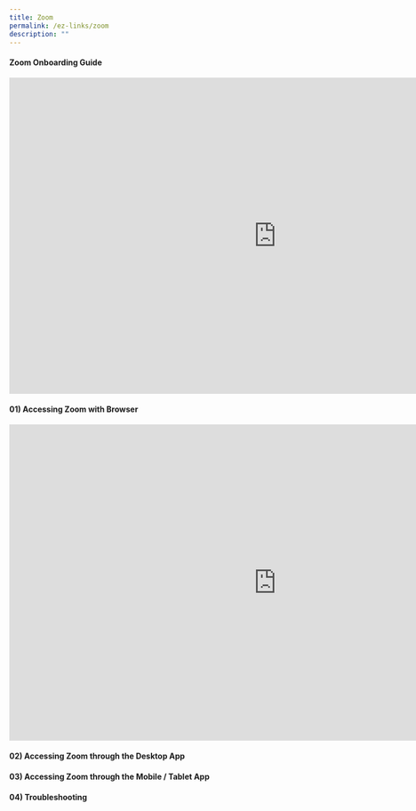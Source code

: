 ```yaml
---
title: Zoom
permalink: /ez-links/zoom
description: ""
---
```

#### Zoom Onboarding Guide

<iframe allowfullscreen="true" height="569" width="960" frameborder="0" src="https://docs.google.com/presentation/d/e/2PACX-1vRPRRILgfMRdU1c60q5DtSpVYZE_NfaBZNYFx64tDnQnipDxgkjyFb5nMIQTVU-aMFzHv3rOPC9V--U/embed?start=true&amp;loop=true&amp;delayms=10000"></iframe>

#### 01) Accessing Zoom with Browser

<iframe allowfullscreen="true" height="569" width="960" frameborder="0" src="https://docs.google.com/presentation/d/e/2PACX-1vSQtsn7VAwTHAFdcJXL1bS39gHRlWCf79b9Dx6058R36mQV0AXRdaHh5EfbauKnlTLOP5cnhsW65SW1/embed?start=true&amp;loop=true&amp;delayms=10000"></iframe>

#### 02) Accessing Zoom through the Desktop App

#### 03) Accessing Zoom through the Mobile / Tablet App

#### 04) Troubleshooting